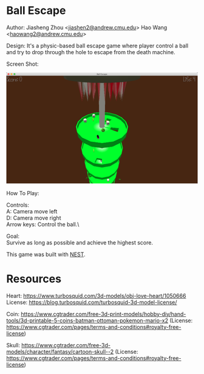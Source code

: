 # Ball Escape

Author: Jiasheng Zhou \<jiashen2@andrew.cmu.edu\>
        Hao Wang \<haowang2@andrew.cmu.edu\>

Design:
It's a physic-based ball escape game where player control a ball and try to drop through the hole to escape from the death machine.

Screen Shot:

![Screen Shot](screenshot.png)

How To Play:

Controls:\
A: Camera move left\
D: Camera move right\
Arrow keys: Control the ball.\

Goal:\
Survive as long as possible and achieve the highest score.

This game was built with [NEST](NEST.md).

# Resources

Heart:
https://www.turbosquid.com/3d-models/obj-love-heart/1050666 License: https://blog.turbosquid.com/turbosquid-3d-model-license/

Coin:
https://www.cgtrader.com/free-3d-print-models/hobby-diy/hand-tools/3d-printable-5-coins-batman-ottoman-pokemon-mario-x2 (License: https://www.cgtrader.com/pages/terms-and-conditions#royalty-free-license)

Skull:
https://www.cgtrader.com/free-3d-models/character/fantasy/cartoon-skull--2  (License: https://www.cgtrader.com/pages/terms-and-conditions#royalty-free-license)